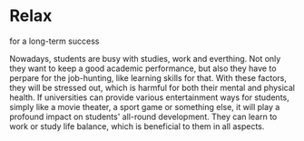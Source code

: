 # Relax

for a long-term success

Nowadays, students are busy with studies, work and everthing. Not only they want to keep a good academic performance, but also they have to perpare for the job-hunting, like learning skills for that. With these factors, they will be stressed out, which is harmful for both their mental and physical health. If universities can provide various entertainment ways for students, simply like a movie theater, a sport game or something else, it will play a profound impact on students' all-round development. They can learn to work or study life balance, which is beneficial to them in all aspects.
